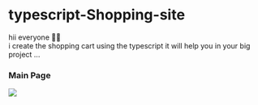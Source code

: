 # typescript-Shopping-site
hii everyone 👩‍🌾</br>
i create the shopping cart using the typescript it will help you in your big project ...


<h3>Main Page </h3>
<img src="https://user-images.githubusercontent.com/77965216/179391986-9687ede3-180e-40d2-8361-3a6b41accc96.png"/>
